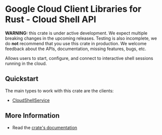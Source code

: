 # Google Cloud Client Libraries for Rust - Cloud Shell API

<!-- Code generated by sidekick. DO NOT EDIT. -->

**WARNING:** this crate is under active development. We expect multiple breaking
changes in the upcoming releases. Testing is also incomplete, we do **not**
recommend that you use this crate in production. We welcome feedback about the
APIs, documentation, missing features, bugs, etc.

Allows users to start, configure, and connect to interactive shell sessions
running in the cloud.

## Quickstart

The main types to work with this crate are the clients:

* [CloudShellService](https://docs.rs/google-cloud-shell-v1/latest/google_cloud_shell_v1/client/struct.CloudShellService.html)

## More Information

* Read the [crate's documentation](https://docs.rs/google-cloud-shell-v1/latest/google-cloud-shell-v1)
